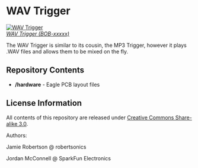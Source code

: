WAV Trigger
===============

[![WAV Trigger](.jpg)  
*WAV Trigger (BOB-xxxxx)*]()

The WAV Trigger is similar to its cousin, the MP3 Trigger, however it plays .WAV files and allows them to be mixed on the fly. 

Repository Contents
-------------------

* **/hardware** - Eagle PCB layout files

License Information
-------------------

All contents of this repository are released under [Creative Commons Share-alike 3.0](http://creativecommons.org/licenses/by-sa/3.0/).

Authors:

Jamie Robertson @ robertsonics

Jordan McConnell @ SparkFun Electronics
